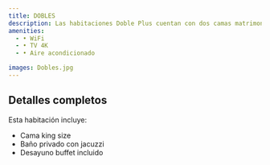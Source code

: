 ```yaml
---
title: DOBLES
description: Las habitaciones Doble Plus cuentan con dos camas matrimoniales y han sido recientemente remodeladas para ofrecer un espacio más amplio, fresco y acogedor, ideal tanto para viajes de negocios como familiares.
amenities:
  - • WiFi
  - • TV 4K
  - • Aire acondicionado

images: Dobles.jpg
---
```


## Detalles completos
Esta habitación incluye:
- Cama king size
- Baño privado con jacuzzi
- Desayuno buffet incluido
